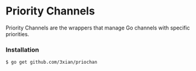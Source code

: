 Priority Channels
========

Priority Channels are the wrappers that manage Go channels with specific priorities.

### Installation

    $ go get github.com/3xian/priochan
